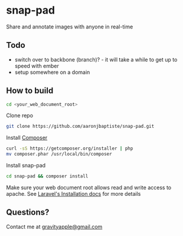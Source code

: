 snap-pad
========

Share and annotate images with anyone in real-time

Todo
----

 * switch over to backbone (branch)? - it will take a while to get up to speed with ember
 * setup somewhere on a domain

How to build
------------

```bash
cd <your_web_document_root>
```

Clone repo

```bash
git clone https://github.com/aaronjbaptiste/snap-pad.git
```
Install [Composer](http://getcomposer.org/doc/00-intro.md)

```bash
curl -sS https://getcomposer.org/installer | php
mv composer.phar /usr/local/bin/composer
```

Install snap-pad

```bash
cd snap-pad && composer install
```

Make sure your web document root allows read and write access to apache. See [Laravel's Installation docs](http://laravel.com/docs/installation) for more details


Questions?
----------

Contact me at gravityapple@gmail.com

